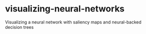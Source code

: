 # visualizing-neural-networks
Visualizing a neural network with saliency maps and neural-backed decision trees
